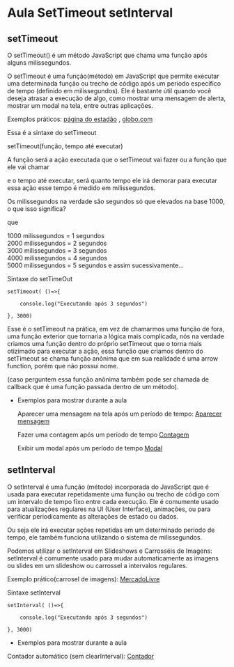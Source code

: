 <h1>Aula SetTimeout setInterval</h1>

<h2>setTimeout</h2>

O setTimeout() é um método JavaScript que chama uma função após alguns milissegundos.


O setTimeout é uma função(método) em JavaScript que permite executar uma determinada função ou trecho de código após um período específico de tempo (definido em milissegundos). Ele é bastante útil quando você deseja atrasar a execução de algo, como mostrar uma mensagem de alerta, mostrar um modal na tela, entre outras aplicações.

Exemplos práticos: <a href="https://www.estadao.com.br/">página do estadão</a> , <a href="https://www.globo.com/">globo.com</a>

Essa é a sintaxe do setTimeout

setTimeout(função, tempo até executar)

A função será a ação executada que o setTimeout vai fazer ou a função que ele vai chamar

e o tempo até executar, será quanto tempo ele irá demorar para executar essa ação esse tempo é medido em milissegundos.

Os milissegundos na verdade são segundos só que elevados na base 1000, o que isso significa?

que 

1000 milissegundos = 1 segundos<br/>
2000 milissegundos = 2 segundos<br/>
3000 milissegundos = 3 segundos<br/>
4000 milissegundos = 4 segundos<br/>
5000 milissegundos = 5 segundos e assim sucessivamente...

Sintaxe do setTimeOut 

    setTimeout( ()=>{ 

        console.log("Executando após 3 segundos")
        
    }, 3000)

Esse é o setTimeout na prática, em vez de chamarmos uma função de fora, uma função exterior que tornaria a lógica mais complicada, nós na verdade criamos uma função dentro do próprio setTimeout que o torna mais otizimado para executar a ação, essa função que criamos dentro do setTimeout se chama função anônima que em sua realidade é uma arrow function, porém que não possui nome. 

(caso perguntem essa função anônima também pode ser chamada de callback que é uma função passada dentro de um método).

- Exemplos para mostrar durante a aula

    Aparecer uma mensagem na tela após um período de tempo:
    <a href="https://codesandbox.io/s/magical-haze-6w4m3q?file=/src/Mensagem.js">Aparecer mensagem</a>

    Fazer uma contagem após um período de tempo
    <a href="https://codesandbox.io/s/magical-haze-6w4m3q?file=/src/App.js">Contagem</a>
    

    Exibir um modal após um período de tempo
    <a href="https://codesandbox.io/s/focused-dirac-8mndw8?file=/src/App.js">Modal</a>



 <h2>setInterval</h2>

 O setInterval é uma função (método) incorporada do JavaScript que é usada para executar repetidamente uma função ou trecho de código com um intervalo de tempo fixo entre cada execução. Ele é comumente usado para atualizações regulares na UI (User Interface), animações, ou para verificar periodicamente as alterações de estado ou dados.

Ou seja ele irá executar ações repetidas em um determinado período de tempo, ele também funciona utilizando o sistema de milissegundos.

Podemos utilizar o setInterval em Slideshows e Carrosséis de Imagens: setInterval é comumente usado para mudar automaticamente as imagens ou slides em um slideshow ou carrossel a intervalos regulares.

Exemplo prático(carrosel de imagens): <a href="https://www.mercadolivre.com.br/">MercadoLivre</a>

 Sintaxe setInterval

    setInterval( ()=>{

        console.log("Executando após 3 segundos")
        
    }, 3000)

- Exemplos para mostrar durante a aula

Contador automático (sem clearInterval): <a href="https://codesandbox.io/s/magical-haze-6w4m3q?file=/src/Contador.js">Contador</a>